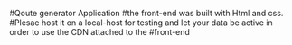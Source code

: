 #Qoute generator Application
#the front-end was built with Html and css.
#Plesae host it on a local-host for testing and let your data be active in order to use the CDN attached to the #front-end
